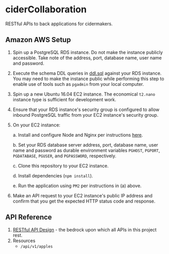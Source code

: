 # ciderCollaboration

RESTful APIs to back applications for cidermakers.

## Amazon AWS Setup

1. Spin up a PostgreSQL RDS instance. Do not make the instance publicly accessible. Take
   note of the address, port, database name, user name and password.

2. Execute the schema DDL queries in [ddl.sql](./ddl.sql) against your RDS instance. You
   may need to make the instance public while performing this step to enable use of tools
   such as `pgadmin` from your local computer.   

3. Spin up a new Ubuntu 16.04 EC2 instance. The economical `t2.nano` instance type is sufficient
   for development work.

4. Ensure that your RDS instance's security group is configured to allow inbound PostgreSQL
   traffic from your EC2 instance's security group.

5. On your EC2 instance:
    
    a. Install and configure Node and Nginx per instructions [here](https://www.digitalocean.com/community/tutorials/how-to-set-up-a-node-js-application-for-production-on-ubuntu-16-04).

    b. Set your RDS database server address, port, database name, user name and password
       as durable environment variables `PGHOST`, `PGPORT`, `PGDATABASE`, `PGUSER`, and 
       `PGPASSWORD`, respectively.
    
    c. Clone this repository to your EC2 instance.
    
    d. Install dependencies (`npm install`).
    
    e. Run the application using `PM2` per instructions in (a) above.

6. Make an API request to your EC2 instance's public IP address and confirm that you get the
   expected HTTP status code and response.

## API Reference

1. [RESTful API Design](./docs/api.md) - the bedrock upon which all APIs in this project rest.
2. Resources
    * `/api/v1/apples`
